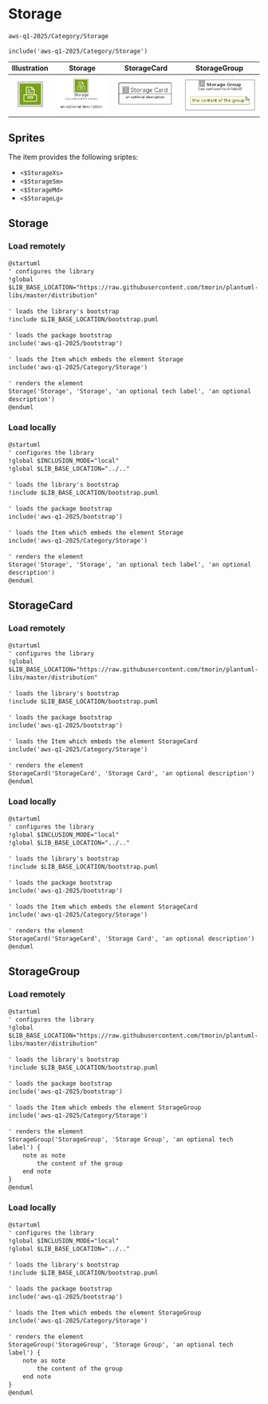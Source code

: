 # Storage


```text
aws-q1-2025/Category/Storage
```

```text
include('aws-q1-2025/Category/Storage')
```



| Illustration | Storage | StorageCard | StorageGroup |
| :---: | :---: | :---: | :---: |
| ![illustration for Illustration](../../aws-q1-2025/Category/Storage.png) | ![illustration for Storage](../../aws-q1-2025/Category/Storage.Local.png) | ![illustration for StorageCard](../../aws-q1-2025/Category/StorageCard.Local.png) | ![illustration for StorageGroup](../../aws-q1-2025/Category/StorageGroup.Local.png) |



## Sprites
The item provides the following sriptes:

- `<$StorageXs>`
- `<$StorageSm>`
- `<$StorageMd>`
- `<$StorageLg>`





## Storage

### Load remotely
```plantuml
@startuml
' configures the library
!global $LIB_BASE_LOCATION="https://raw.githubusercontent.com/tmorin/plantuml-libs/master/distribution"

' loads the library's bootstrap
!include $LIB_BASE_LOCATION/bootstrap.puml

' loads the package bootstrap
include('aws-q1-2025/bootstrap')

' loads the Item which embeds the element Storage
include('aws-q1-2025/Category/Storage')

' renders the element
Storage('Storage', 'Storage', 'an optional tech label', 'an optional description')
@enduml
```

### Load locally
```plantuml
@startuml
' configures the library
!global $INCLUSION_MODE="local"
!global $LIB_BASE_LOCATION="../.."

' loads the library's bootstrap
!include $LIB_BASE_LOCATION/bootstrap.puml

' loads the package bootstrap
include('aws-q1-2025/bootstrap')

' loads the Item which embeds the element Storage
include('aws-q1-2025/Category/Storage')

' renders the element
Storage('Storage', 'Storage', 'an optional tech label', 'an optional description')
@enduml
```

## StorageCard

### Load remotely
```plantuml
@startuml
' configures the library
!global $LIB_BASE_LOCATION="https://raw.githubusercontent.com/tmorin/plantuml-libs/master/distribution"

' loads the library's bootstrap
!include $LIB_BASE_LOCATION/bootstrap.puml

' loads the package bootstrap
include('aws-q1-2025/bootstrap')

' loads the Item which embeds the element StorageCard
include('aws-q1-2025/Category/Storage')

' renders the element
StorageCard('StorageCard', 'Storage Card', 'an optional description')
@enduml
```

### Load locally
```plantuml
@startuml
' configures the library
!global $INCLUSION_MODE="local"
!global $LIB_BASE_LOCATION="../.."

' loads the library's bootstrap
!include $LIB_BASE_LOCATION/bootstrap.puml

' loads the package bootstrap
include('aws-q1-2025/bootstrap')

' loads the Item which embeds the element StorageCard
include('aws-q1-2025/Category/Storage')

' renders the element
StorageCard('StorageCard', 'Storage Card', 'an optional description')
@enduml
```

## StorageGroup

### Load remotely
```plantuml
@startuml
' configures the library
!global $LIB_BASE_LOCATION="https://raw.githubusercontent.com/tmorin/plantuml-libs/master/distribution"

' loads the library's bootstrap
!include $LIB_BASE_LOCATION/bootstrap.puml

' loads the package bootstrap
include('aws-q1-2025/bootstrap')

' loads the Item which embeds the element StorageGroup
include('aws-q1-2025/Category/Storage')

' renders the element
StorageGroup('StorageGroup', 'Storage Group', 'an optional tech label') {
    note as note
        the content of the group
    end note
}
@enduml
```

### Load locally
```plantuml
@startuml
' configures the library
!global $INCLUSION_MODE="local"
!global $LIB_BASE_LOCATION="../.."

' loads the library's bootstrap
!include $LIB_BASE_LOCATION/bootstrap.puml

' loads the package bootstrap
include('aws-q1-2025/bootstrap')

' loads the Item which embeds the element StorageGroup
include('aws-q1-2025/Category/Storage')

' renders the element
StorageGroup('StorageGroup', 'Storage Group', 'an optional tech label') {
    note as note
        the content of the group
    end note
}
@enduml
```

